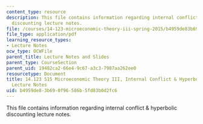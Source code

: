 ```yaml
---
content_type: resource
description: This file contains information regarding internal conflict & hyperbolic
  discounting lecture notes.
file: /courses/14-123-microeconomic-theory-iii-spring-2015/b4959de83b690f96586b5fd83b0d2fc6_MIT14_123S15_Chap7.pdf
file_type: application/pdf
learning_resource_types:
- Lecture Notes
ocw_type: OCWFile
parent_title: Lecture Notes and Slides
parent_type: CourseSection
parent_uid: 19482ca2-66e4-9c67-a3c3-7987aa262ee0
resourcetype: Document
title: 14.123 S15 Microeconomic Theory III, Internal Conflict & Hyperbolic Discounting
  Lecture Notes
uid: b4959de8-3b69-0f96-586b-5fd83b0d2fc6
---
```

This file contains information regarding internal conflict & hyperbolic discounting lecture notes.

